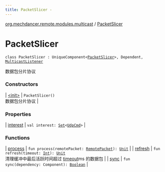 ```yaml
---
title: PacketSlicer - 
---
```


[org.mechdancer.remote.modules.multicast](../index.html) / [PacketSlicer](./index.html)

# PacketSlicer

`class PacketSlicer : UniqueComponent<`[`PacketSlicer`](./index.html)`>, Dependent, `[`MulticastListener`](../-multicast-listener/index.html)

数据包分片协议

### Constructors

| [&lt;init&gt;](-init-.html) | `PacketSlicer()`<br>数据包分片协议 |

### Properties

| [interest](interest.html) | `val interest: `[`Set`](https://kotlinlang.org/api/latest/jvm/stdlib/kotlin.collections/-set/index.html)`<`[`UdpCmd`](../../org.mechdancer.remote.resources/-udp-cmd/index.html)`>` |

### Functions

| [process](process.html) | `fun process(remotePacket: `[`RemotePacket`](../../org.mechdancer.remote.protocol/-remote-packet/index.html)`): `[`Unit`](https://kotlinlang.org/api/latest/jvm/stdlib/kotlin/-unit/index.html) |
| [refresh](refresh.html) | `fun refresh(timeout: `[`Int`](https://kotlinlang.org/api/latest/jvm/stdlib/kotlin/-int/index.html)`): `[`Unit`](https://kotlinlang.org/api/latest/jvm/stdlib/kotlin/-unit/index.html)<br>清理缓冲中最后活跃时间超过 [timeout](refresh.html#org.mechdancer.remote.modules.multicast.PacketSlicer$refresh(kotlin.Int)/timeout)ms 的数据包 |
| [sync](sync.html) | `fun sync(dependency: Component): `[`Boolean`](https://kotlinlang.org/api/latest/jvm/stdlib/kotlin/-boolean/index.html) |

